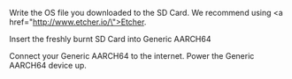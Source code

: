 Write the OS file you downloaded to the SD Card. We recommend using <a href=\"http://www.etcher.io/\">Etcher</a>.

Insert the freshly burnt SD Card into Generic AARCH64

Connect your Generic AARCH64 to the internet. Power the Generic AARCH64 device up.